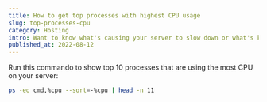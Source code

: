 ```yaml
---
title: How to get top processes with highest CPU usage
slug: top-processes-cpu
category: Hosting
intro: Want to know what's causing your server to slow down or what's keeping all these resources for itself. This command shows you which processes take it all.
published_at: 2022-08-12
---
```


Run this commando to show top 10 processes that are using the most CPU on your server:

```bash
ps -eo cmd,%cpu --sort=-%cpu | head -n 11
```
